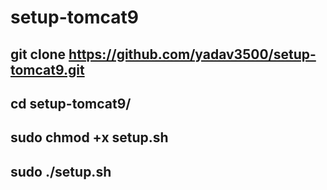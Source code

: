 # setup-tomcat9
## git clone https://github.com/yadav3500/setup-tomcat9.git
## cd setup-tomcat9/
## sudo chmod +x setup.sh
## sudo ./setup.sh

